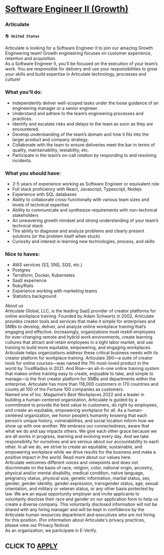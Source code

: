 # [Software Engineer II (Growth)](https://www.remotewlb.com/apply/software-engineer-ii-growth-59847)  
### Articulate  
#### `🌎 United States`  
Articulate is looking for a Software Engineer II to join our amazing Growth Engineering team! Growth engineering focuses on customer experience, retention and acquisition.  
As a Software Engineer II, you'll be focused on the execution of your team’s work. You are responsible for delivery and use your responsibilities to grow your skills and build expertise in Articulate technology, processes and culture!  

### What you'll do:

  * Independently deliver well-scoped tasks under the loose guidance of an engineering manager or a senior engineer.
  * Understand and adhere to the team’s engineering processes and practices.
  * Identify and escalate risks and delays to the team as soon as they are encountered.
  * Develop understanding of the team’s domain and how it fits into the larger product and company strategy.
  * Collaborate with the team to ensure deliveries meet the bar in terms of quality, maintainability, testability, etc.
  * Participate in the team’s on-call rotation by responding to and resolving incidents.

###  What you should have:

  * 2-5 years of experience working as Software Engineer or equivalent role
  * Full stack proficiency with React, Javascript, Typescript, Nodejs
  * Experience with SQL databases
  * Ability to collaborate cross-functionally with various team sizes and levels of technical expertise
  * Ability to communicate and synthesize requirements with non-technical stakeholders
  * An unwavering growth mindset and strong understanding of your team’s technical stack
  * The ability to diagnose and analyze problems and clearly present solutions (or the problem itself when stuck)
  * Curiosity and interest in learning new technologies, process, and skills

### Nice to haves:

  * AWS services (S3, SNS, SQS, etc.)
  * Postgres
  * Terraform, Docker, Kubernetes
  * SaaS experience
  * Ruby/Rails
  * Experience working with marketing teams
  * Statistics background 

About us  
Articulate Global, LLC, is the leading SaaS provider of creator platforms for online workplace training. Founded by Adam Schwartz in 2002, Articulate provides creator tools and services that make it simple for enterprises and SMBs to develop, deliver, and analyze online workplace training that’s engaging and effective. Increasingly, organizations must reskill employees for ever-changing remote and hybrid work environments, create learning cultures that attract and retain employees in a tight labor market, and use training to build more equitable, empowering, and engaging workplaces. Articulate helps organizations address these critical business needs with its creator platform for workplace training. Articulate 360—a suite of creator tools for online courses—was named the 7th most-loved product in the world by TrustRadius in 2021. And Rise—an all-in-one online training system that makes online training easy to create, enjoyable to take, and simple to manage—is the first creator platform
for SMBs and departments within the enterprise. Articulate has more than 118,000 customers in 170 countries and counts all 100 of the Fortune 100 companies as customers.  
Named one of Inc. Magazine’s Best Workplaces 2022 and a leader in building a human-centered organization, Articulate is guided by a commitment to provide the best value to customers, do right by employees, and create an equitable, empowering workplace for all. As a human-centered organization, we honor people’s humanity knowing that each person’s unique history, vulnerabilities, and social location inform how we show up with one another. We embrace our connectedness, aware that what we do and say impacts others. We give each other grace because we are all works in progress, learning and evolving every day. And we take responsibility for ourselves and are serious about our accountability to each other. In all we do, we strive to create an equitable, sustainable, and empowering workplace while we drive results for the business and make a positive impact in the world. Read more about our values here.  
Articulate welcomes different voices and viewpoints and does not discriminate on the basis of race, religion, color, national origin, ancestry, physical and/or mental disability, medical condition, native language, pregnancy status, physical size, genetic information, marital status, sex, gender, gender identity, gender expression, transgender status, age, sexual orientation, and military or veteran status, or any other basis protected by law. We are an equal opportunity employer and invite applicants to voluntarily disclose their race and gender on our application form to help us create a diverse company. This voluntarily disclosed information will not be shared with any hiring manager and will be kept in confidence by the Articulate human resources department and executives who are not hiring for this position. (For information about Articulate's privacy practices, please view our Privacy Notice)  
As an organization, we participate in E-Verify.  
## CLICK TO [APPLY](https://www.remotewlb.com/apply/software-engineer-ii-growth-59847)

